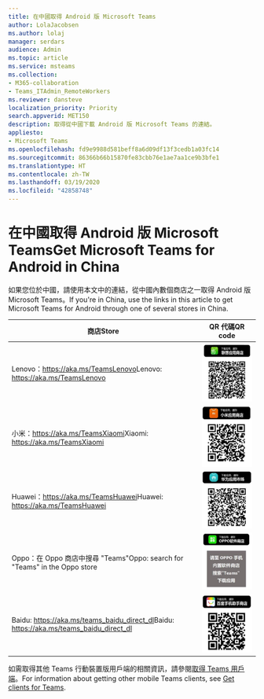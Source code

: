 ```yaml
---
title: 在中國取得 Android 版 Microsoft Teams
author: LolaJacobsen
ms.author: lolaj
manager: serdars
audience: Admin
ms.topic: article
ms.service: msteams
ms.collection:
- M365-collaboration
- Teams_ITAdmin_RemoteWorkers
ms.reviewer: dansteve
localization_priority: Priority
search.appverid: MET150
description: 取得從中國下載 Android 版 Microsoft Teams 的連結。
appliesto:
- Microsoft Teams
ms.openlocfilehash: fd9e9988d581beff8a6d09df13f3cedb1a03fc14
ms.sourcegitcommit: 86366b66b15870fe83cbb76e1ae7aa1ce9b3bfe1
ms.translationtype: HT
ms.contentlocale: zh-TW
ms.lasthandoff: 03/19/2020
ms.locfileid: "42858748"
---
```

# <a name="get-microsoft-teams-for-android-in-china"></a><span data-ttu-id="2803d-103">在中國取得 Android 版 Microsoft Teams</span><span class="sxs-lookup"><span data-stu-id="2803d-103">Get Microsoft Teams for Android in China</span></span>

<span data-ttu-id="2803d-104">如果您位於中國，請使用本文中的連結，從中國內數個商店之一取得 Android 版 Microsoft Teams。</span><span class="sxs-lookup"><span data-stu-id="2803d-104">If you're in China, use the links in this article to get Microsoft Teams for Android through one of several stores in China.</span></span>


|<span data-ttu-id="2803d-105">商店</span><span class="sxs-lookup"><span data-stu-id="2803d-105">Store</span></span>  |<span data-ttu-id="2803d-106">QR 代碼</span><span class="sxs-lookup"><span data-stu-id="2803d-106">QR code</span></span>  |
|---------|---------|
| <span data-ttu-id="2803d-107">Lenovo：https://aka.ms/TeamsLenovo</span><span class="sxs-lookup"><span data-stu-id="2803d-107">Lenovo: https://aka.ms/TeamsLenovo</span></span>      | ![Lenovo 商店中的 Android 版 Teams QR 代碼](media/get-teams-android-in-china-lenovo.png)        |
| <span data-ttu-id="2803d-109">小米：https://aka.ms/TeamsXiaomi</span><span class="sxs-lookup"><span data-stu-id="2803d-109">Xiaomi: https://aka.ms/TeamsXiaomi</span></span>     |![小米商店中的 Android 版 Teams QR 代碼](media/get-teams-android-in-china-xiaomi.png)         |
|<span data-ttu-id="2803d-111">Huawei：https://aka.ms/TeamsHuawei</span><span class="sxs-lookup"><span data-stu-id="2803d-111">Huawei: https://aka.ms/TeamsHuawei</span></span>     | ![Huawei 商店中的 Android 版 Teams QR 代碼](media/get-teams-android-in-china-huawei.png)        |
|<span data-ttu-id="2803d-113">Oppo：在 Oppo 商店中搜尋 "Teams"</span><span class="sxs-lookup"><span data-stu-id="2803d-113">Oppo: search for "Teams" in the Oppo store</span></span>     | ![Oppo 商店中的 Android 版 Teams QR 代碼](media/get-teams-android-in-china-oppo.png)        |
|<span data-ttu-id="2803d-115">Baidu: https://aka.ms/teams_baidu_direct_dl</span><span class="sxs-lookup"><span data-stu-id="2803d-115">Baidu: https://aka.ms/teams_baidu_direct_dl</span></span>     | ![Baidu 商店中的 Android 版 Teams QR 代碼](media/get-teams-android-in-china-baidu.png)        |

<span data-ttu-id="2803d-117">如需取得其他 Teams 行動裝置版用戶端的相關資訊，請參閱[取得 Teams 用戶端](get-clients.md#mobile-clients)。</span><span class="sxs-lookup"><span data-stu-id="2803d-117">For information about getting other mobile Teams clients, see [Get clients for Teams](get-clients.md#mobile-clients).</span></span>

